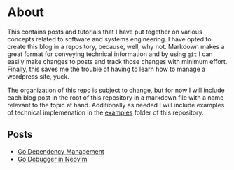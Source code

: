 # About

This contains posts and tutorials that I have put together on various concepts related to software and systems engineering. I have opted to create this blog in a repository, because, well, why not. Markdown makes a great format for conveying technical information and by using `git` I can easily make changes to posts and track those changes with minimum effort. Finally, this saves me the trouble of having to learn how to manage a wordpress site, yuck. 

The organization of this repo is subject to change, but for now I will include each blog post in the root of this repository in a markdown file with a name relevant to the topic at hand. Additionally as needed I will include examples of technical implemenation in the [examples](./examples/) folder of this repository.

## Posts

* [Go Dependency Management](./godependencymanagement.md)
* [Go Debugger in Neovim](./godebugger.md)


